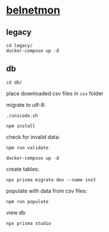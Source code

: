 # [belnetmon](https://belnetmon.bn.by)

## legacy
```
cd legacy/
docker-compose up -d
```

## db
```
cd db/
```
place downloaded csv files in `csv` folder

migrate to utf-8:
```
./unicode.sh
```
```
npm install
```
check for invalid data:
```
npm run validate
```
```
docker-compose up -d
```
create tables:
```
npx prisma migrate dev --name init
```
populate with data from csv files:
```
npm run populate
```
view db
```
npx prisma studio
```
